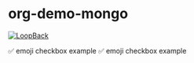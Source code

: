 # org-demo-mongo

[![LoopBack](https://github.com/strongloop/loopback-next/raw/master/docs/site/imgs/branding/Powered-by-LoopBack-Badge-(blue)-@2x.png)](http://loopback.io/)



:white_check_mark: emoji checkbox example
:white_check_mark: emoji checkbox example

